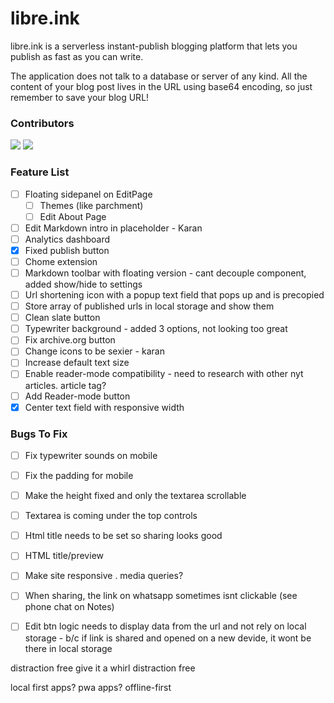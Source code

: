 # libre.ink
libre.ink is a serverless instant-publish blogging platform that lets you publish as fast as you can write.

The application does not talk to a database or server of any kind. All the content of your blog post lives in the URL using base64 encoding, so just remember to save your blog URL!



### Contributors

[![](https://github.com/guptaviha.png?size=50)](https://github.com/guptaviha)
[![](https://github.com/karanrajpal.png?size=50)](https://github.com/karanrajpal)

### Feature List
 - [ ] Floating sidepanel on EditPage
     - [ ] Themes (like parchment)
     - [ ] Edit About Page
 - [ ] Edit Markdown intro in placeholder - Karan
 - [ ] Analytics dashboard
 - [x] Fixed publish button
 - [ ] Chome extension
 - [ ] Markdown toolbar with floating version - cant decouple component, added show/hide to settings
 - [ ] Url shortening icon with a popup text field that pops up and is precopied
 - [ ] Store array of published urls in local storage and show them
 - [ ] Clean slate button
 - [ ] Typewriter background - added 3 options, not looking too great
 - [ ] Fix archive.org button
 - [ ] Change icons to be sexier - karan
 - [ ] Increase default text size
 - [ ] Enable reader-mode compatibility - need to research with other nyt articles. article tag?
 - [ ] Add Reader-mode button
 - [x] Center text field with responsive width

### Bugs To Fix
 - [ ] Fix typewriter sounds on mobile
 - [ ] Fix the padding for mobile
 - [ ] Make the height fixed and only the textarea scrollable
 - [ ] Textarea is coming under the top controls
 - [ ] Html title needs to be set so sharing looks good
 - [ ] HTML title/preview
 - [ ] Make site responsive . media queries?
 - [ ] When sharing, the link on whatsapp sometimes isnt clickable (see phone chat on Notes)
 - [ ] Edit btn logic needs to display data from the url and not rely on local storage - b/c if link is shared and opened on a new devide, it wont be there in local storage


distraction free
give it a whirl
distraction free

local first apps?
pwa apps? offline-first